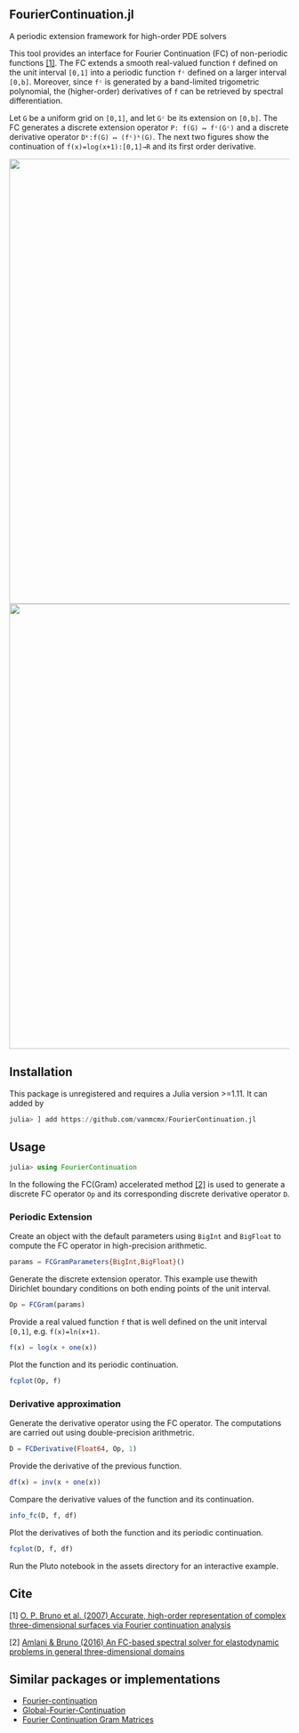 ## FourierContinuation.jl

A periodic extension framework for high-order PDE solvers

This tool provides an interface for Fourier Continuation (FC) of non-periodic functions [[1]](#ref1).
The FC extends a smooth real-valued function `f` defined on the unit interval `[0,1]` into a periodic function 
`fᶜ` defined on a larger interval `[0,b]`. Moreover, since `fᶜ` is generated by a band-limited trigometric polynomial, 
the (higher-order) derivatives of `f` can be retrieved by spectral differentiation. 

Let `G` be a uniform grid on `[0,1]`, and let `Gᶜ` be its extension on `[0,b]`.
The FC generates a discrete extension operator `P: f(G) ↦ fᶜ(Gᶜ)` and a
discrete derivative operator `Dᵏ:f(G) ↦ (fᶜ)ᵏ(G)`. The next two figures show the
continuation of `f(x)=log(x+1):[0,1]→R` and its first order derivative.

<img src="./assets/testfc_function.svg" width="800">

<img src="./assets/testfc_derivative.svg" width="800">

## Installation

This package is unregistered and requires a Julia version >=1.11. It can added by 

```julia
julia> ] add https://github.com/vanmcmx/FourierContinuation.jl
```

## Usage

```julia
julia> using FourierContinuation
```

In the following the FC(Gram) accelerated method [[2]](#ref2) is used to generate a
discrete FC operator `Op` and its corresponding discrete derivative operator `D`.

### Periodic Extension

Create an object with the default parameters using `BigInt` and `BigFloat`
to compute the FC operator in high-precision arithmetic.

```julia
params = FCGramParameters{BigInt,BigFloat}() 
```

Generate the discrete extension operator. This example use thewith
Dirichlet boundary conditions on both ending points of the unit interval.

```julia
Op = FCGram(params)
```

Provide a real valued function `f` that is well defined on the unit interval `[0,1]`, 
e.g. `f(x)=ln(x+1)`.

```julia
f(x) = log(x + one(x))
```

Plot the function and its periodic continuation.

```julia
fcplot(Op, f)
```

### Derivative approximation

Generate the derivative operator using the FC operator. The computations are carried out using 
double-precision arithmetric.

```julia
D = FCDerivative(Float64, Op, 1)
```

Provide the derivative of the previous function.

```julia
df(x) = inv(x + one(x))
```

Compare the derivative values of the function and its continuation.

```julia
info_fc(D, f, df)
```

Plot the derivatives of both the function and its periodic continuation.

```julia
fcplot(D, f, df)
```

Run the Pluto notebook in the assets directory for an interactive example.

## Cite

<a name="ref2"></a>[1] [O. P. Bruno et al. (2007) Accurate, high-order representation of complex three-dimensional surfaces via Fourier continuation analysis](https://doi.org/10.1016/j.jcp.2007.08.029)

<a name="ref1"></a>[2] [Amlani & Bruno (2016) An FC-based spectral solver for elastodynamic problems in general three-dimensional domains](https://doi.org/10.1016/j.jcp.2015.11.060)


## Similar packages or implementations

- [Fourier-continuation](https://github.com/gschivre/Fourier-continuation)
- [Global-Fourier-Continuation](https://github.com/Kumar20-21/Global-Fourier-Continuation)
- [Fourier Continuation Gram Matrices](https://github.com/neuraloperator/FCGram)
